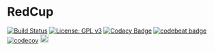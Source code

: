 # RedCup


[![Build Status](https://travis-ci.org/Nicacioneto/RedCup.svg?branch=master)](https://travis-ci.org/Nicacioneto/RedCup)
[![License: GPL v3](https://img.shields.io/badge/License-GPL%20v3-blue.svg)](http://www.gnu.org/licenses/gpl-3.0)
[![Codacy Badge](https://api.codacy.com/project/badge/Grade/d7678fab9cbd427bac45feeb259d84a5)](https://www.codacy.com/app/arthurbdiniz/RedCuputm_source=github.com&amp;utm_medium=referral&amp;utm_content=arthurbdiniz/RedCup&amp;utm_campaign=Badge_Grade)
[![codebeat badge](https://codebeat.co/badges/d7ec4476-30e4-4c9a-ac91-415a8383006a)](https://codebeat.co/projects/github-com-arthurbdiniz-redcup-master)
[![codecov](https://codecov.io/gh/arthurbdiniz/RedCup/branch/master/graph/badge.svg)](https://codecov.io/gh/arthurbdiniz/RedCup)
<a href="https://play.google.com/store/apps/details?id=com.arthur.redcup&hl=en"><img src="http://i.imgur.com/RpSf9nt.png" height="20" ></a>

